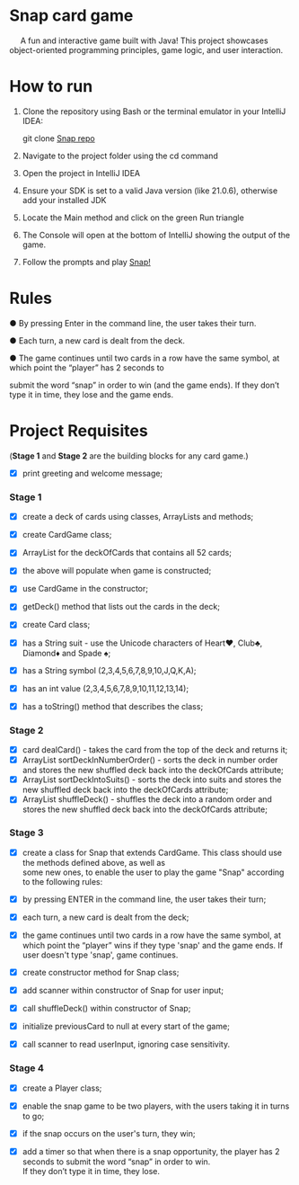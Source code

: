 # Snap card game

&nbsp;&nbsp;&nbsp;&nbsp; A fun and interactive game built with Java! This project showcases object-oriented programming 
principles, game logic, and user interaction. 



# How to run

1. Clone the repository using Bash or the terminal emulator in your IntelliJ IDEA:

   git clone <a href="https://github.com/CarlaKeresztesi/java-game.git" target="_blank">Snap repo</a>

2. Navigate to the project folder using the cd command

3. Open the project in IntelliJ IDEA 

4. Ensure your SDK is set to a valid Java version (like 21.0.6), otherwise add your installed JDK

5. Locate the Main method and click on the green Run triangle

6. The Console will open at the bottom of IntelliJ showing the output of the game.

7. Follow the prompts and play <ins>Snap!</ins>


# Rules

● By pressing Enter in the command line, the user takes their turn.

● Each turn, a new card is dealt from the deck.

● The game continues until two cards in a row have the same symbol, at which point the “player” has 2 seconds to 

submit the word “snap” in order to win (and the game ends). If they don’t type it in time, they lose and the game ends.


# Project Requisites
(**Stage 1** and **Stage 2** are the building blocks for any card game.)

-   [x] print greeting and welcome message;

### **Stage 1**

-   [x] create a deck of cards using classes, ArrayLists and methods; 
-   [x] create CardGame class;
-   [x] ArrayList<Card> for the deckOfCards that contains all 52 cards;
-   [x] the above will populate when game is constructed;
-   [x] use CardGame in the constructor;
-   [x] getDeck() method that lists out the cards in the deck;

-   [x] create Card class;
-   [x] has a String suit - use the Unicode characters of Heart♥, Club♣, Diamond♦ and Spade ♠;
-   [x] has a String symbol (2,3,4,5,6,7,8,9,10,J,Q,K,A);
-   [x] has an int value (2,3,4,5,6,7,8,9,10,11,12,13,14);
-   [x] has a toString() method that describes the class;

### **Stage 2** 

-   [x] card dealCard() - takes the card from the top of the deck and returns it;
-   [x] ArrayList<Card> sortDeckInNumberOrder() - sorts the deck in number order and stores
    the new shuffled deck back into the deckOfCards attribute;
-   [x] ArrayList<Card> sortDeckIntoSuits() - sorts the deck into suits and stores the new
    shuffled deck back into the deckOfCards attribute;
-   [x] ArrayList<Card> shuffleDeck() - shuffles the deck into a random order and stores the new shuffled deck back into
    the deckOfCards attribute;

### **Stage 3**

-   [x] create a class for Snap that extends CardGame.  This class should use the methods defined above, as well as <br>
some new ones, to enable the user to play the game "Snap" according to the following rules:
-   [x] by pressing ENTER in the command line, the user takes their turn;
-   [x] each turn, a new card is dealt from the deck;
-   [x] the game continues until two cards in a row have the same symbol, at which point the “player” wins if they type
'snap' and the game ends. If user doesn't type 'snap', game continues.
-   [x] create constructor method for Snap class;
-   [x] add scanner within constructor of Snap for user input;
-   [x] call shuffleDeck() within constructor of Snap;
-   [x] initialize previousCard to null at every start of the game; 
-   [x] call scanner to read userInput, ignoring case sensitivity.


### **Stage 4**

-   [x] create a Player class;
-   [x] enable the snap game to be two players, with the users taking it in turns to go;
-   [x] if the snap occurs on the user's turn, they win;
-   [x] add a timer so that when there is a snap opportunity, the player has 2 seconds to submit the word “snap” in 
order to win. <br> If they don’t type it in time, they lose.









